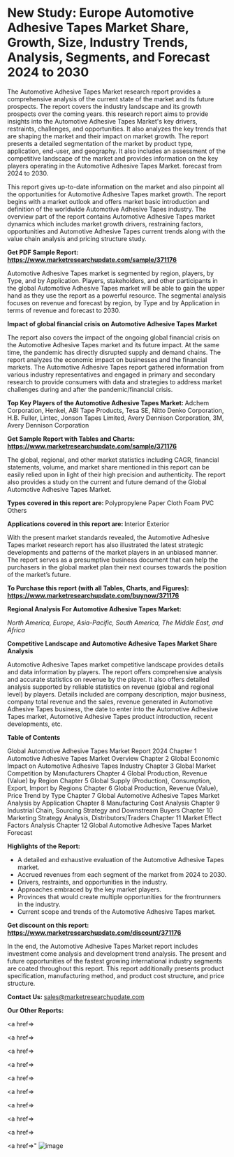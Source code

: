 # New Study: Europe Automotive Adhesive Tapes Market Share, Growth, Size, Industry Trends, Analysis, Segments, and Forecast 2024 to 2030

The Automotive Adhesive Tapes Market research report provides a comprehensive analysis of the current state of the market and its future prospects. The report covers the industry landscape and its growth prospects over the coming years. this research report aims to provide insights into the Automotive Adhesive Tapes Market's key drivers, restraints, challenges, and opportunities. It also analyzes the key trends that are shaping the market and their impact on market growth. The report presents a detailed segmentation of the market by product type, application, end-user, and geography. It also includes an assessment of the competitive landscape of the market and provides information on the key players operating in the Automotive Adhesive Tapes Market. forecast from 2024 to 2030.

This report gives up-to-date information on the market and also pinpoint all the opportunities for Automotive Adhesive Tapes market growth. The report begins with a market outlook and offers market basic introduction and definition of the worldwide Automotive Adhesive Tapes industry. The overview part of the report contains Automotive Adhesive Tapes market dynamics which includes market growth drivers, restraining factors, opportunities and Automotive Adhesive Tapes current trends along with the value chain analysis and pricing structure study.

<strong><b>Get PDF Sample Report: <a href=https://www.marketresearchupdate.com/sample/371176>https://www.marketresearchupdate.com/sample/371176</a></b></strong>

Automotive Adhesive Tapes market is segmented by region, players, by Type, and by Application. Players, stakeholders, and other participants in the global Automotive Adhesive Tapes market will be able to gain the upper hand as they use the report as a powerful resource. The segmental analysis focuses on revenue and forecast by region, by Type and by Application in terms of revenue and forecast to 2030.

<strong><b>Impact of global financial crisis on Automotive Adhesive Tapes Market</b></strong>

The report also covers the impact of the ongoing global financial crisis on the Automotive Adhesive Tapes market and its future impact. At the same time, the pandemic has directly disrupted supply and demand chains. The report analyzes the economic impact on businesses and the financial markets. The Automotive Adhesive Tapes report gathered information from various industry representatives and engaged in primary and secondary research to provide consumers with data and strategies to address market challenges during and after the pandemic/financial crisis.

<strong><b>Top Key Players of the Automotive Adhesive Tapes Market:
</b></strong>Adchem Corporation, Henkel, ABI Tape Products, Tesa SE, Nitto Denko Corporation, H.B. Fuller, Lintec, Jonson Tapes Limited, Avery Dennison Corporation, 3M, Avery Dennison Corporation<strong><b>
</b></strong>

<strong><b>Get Sample Report with Tables and Charts: <a href=https://www.marketresearchupdate.com/sample/371176>https://www.marketresearchupdate.com/sample/371176</a></b></strong>

The global, regional, and other market statistics including CAGR, financial statements, volume, and market share mentioned in this report can be easily relied upon in light of their high precision and authenticity. The report also provides a study on the current and future demand of the Global Automotive Adhesive Tapes Market.

<strong><b>Types covered in this report are:
</b></strong>Polypropylene
Paper
Cloth
Foam
PVC
Others<strong><b>
</b></strong>

<strong><b>Applications covered in this report are:
</b></strong>Interior
Exterior<strong><b>
</b></strong>

With the present market standards revealed, the Automotive Adhesive Tapes market research report has also illustrated the latest strategic developments and patterns of the market players in an unbiased manner. The report serves as a presumptive business document that can help the purchasers in the global market plan their next courses towards the position of the market’s future.

<strong><b>To Purchase this report (with all Tables, Charts, and Figures): <a href=https://www.marketresearchupdate.com/buynow/371176>https://www.marketresearchupdate.com/buynow/371176</a></b></strong>

<strong><b>Regional Analysis For Automotive Adhesive Tapes Market:</b></strong>

<em><i>North America, Europe, Asia-Pacific, South America, The Middle East, and Africa</i></em>

<strong><b>Competitive Landscape and Automotive Adhesive Tapes Market Share Analysis</b></strong>

Automotive Adhesive Tapes market competitive landscape provides details and data information by players. The report offers comprehensive analysis and accurate statistics on revenue by the player. It also offers detailed analysis supported by reliable statistics on revenue (global and regional level) by players. Details included are company description, major business, company total revenue and the sales, revenue generated in Automotive Adhesive Tapes business, the date to enter into the Automotive Adhesive Tapes market, Automotive Adhesive Tapes product introduction, recent developments, etc.

<strong><b>Table of Contents</b></strong>

Global Automotive Adhesive Tapes Market Report 2024
Chapter 1 Automotive Adhesive Tapes Market Overview
Chapter 2 Global Economic Impact on Automotive Adhesive Tapes Industry
Chapter 3 Global Market Competition by Manufacturers
Chapter 4 Global Production, Revenue (Value) by Region
Chapter 5 Global Supply (Production), Consumption, Export, Import by Regions
Chapter 6 Global Production, Revenue (Value), Price Trend by Type
Chapter 7 Global Automotive Adhesive Tapes Market Analysis by Application
Chapter 8 Manufacturing Cost Analysis
Chapter 9 Industrial Chain, Sourcing Strategy and Downstream Buyers
Chapter 10 Marketing Strategy Analysis, Distributors/Traders
Chapter 11 Market Effect Factors Analysis
Chapter 12 Global Automotive Adhesive Tapes Market Forecast

<strong><b>Highlights of the Report:</b></strong>

- A detailed and exhaustive evaluation of the Automotive Adhesive Tapes market.
- Accrued revenues from each segment of the market from 2024 to 2030.
- Drivers, restraints, and opportunities in the industry.
- Approaches embraced by the key market players.
- Provinces that would create multiple opportunities for the frontrunners in the industry.
- Current scope and trends of the Automotive Adhesive Tapes market.

<strong><b>Get discount on this report: <a href=https://www.marketresearchupdate.com/discount/371176>https://www.marketresearchupdate.com/discount/371176</a></b></strong>

In the end, the Automotive Adhesive Tapes Market report includes investment come analysis and development trend analysis. The present and future opportunities of the fastest growing international industry segments are coated throughout this report. This report additionally presents product specification, manufacturing method, and product cost structure, and price structure.

<strong><b>Contact Us:
</b></strong>sales@marketresearchupdate.com

<strong>Our Other Reports:</strong>

<a href=></a>

<a href=></a>

<a href=></a>

<a href=></a>

<a href=></a>

<a href=></a>

<a href=></a>

<a href=></a>

<a href=></a>

<a href=></a>"
![image](https://github.com/Gayatrikarjule/Market-Analysis-360/assets/97346546/548cd781-3075-4487-935d-8bdd2511c0fc)
